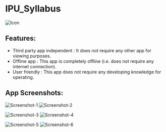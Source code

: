 # IPU_Syllabus

![Icon](https://lh3.googleusercontent.com/3fLijG0R4GDSAQ1PIt5wzAB-WJsaSmSGXsXd63BDyeMZrEX9lrWWOVTALIiGrla8jXZx=s180-rw)

## Features:

* Third party app independent : It does not require any other app for viewing purposes.
* Offline app : This app is completely offline (i.e. does not require any internet connection).
* User friendly : This app does not require any developing knowledge for operating.

## App Screenshots:

![Screenshot-1](https://lh3.googleusercontent.com/JvQojHunj2xb8N_ADlTdgNwaS3-AYaxffWcEpwBrL0aWb_0Z8ri4SOrDgLVYpFIkrAkK=w1366-h657-rw) ![Screenshot-2](https://lh3.googleusercontent.com/Zm6nswTSY_KUAF9_XWeeLXqO3mRrN4dmi-awdIHrC3HHt3Hl3LAhH-BoVVKCoVWlebc=w1366-h657-rw)

![Screenshot-3](https://lh3.googleusercontent.com/4I8Avi3bB0nuXmYOrpdzLhLQiFEbSD5nKS0PYdZvVhGYB3jMUkn9LUqOe75O9VLdWg=w1366-h657-rw) ![Screenshot-4](https://lh3.googleusercontent.com/RwaqIJQG0WihzKqKN0bXz3Urb4W7aG9wRAVKJGhTX3aI4MgFaBLO8yywC64XnSu4ZDI=w1366-h657-rw)

![Screenshot-5](https://lh3.googleusercontent.com/J5m_Bu5JTO7tDPL8-f_MVtVHqqCk60LkJWRQxg3dEHmiXW49VwVfIA7rgyYQjbjAq783=w1366-h657-rw) ![Screenshot-6](https://lh3.googleusercontent.com/CJcIe6RgWxEuKY90g6YdyHfNBk6_PY4MuTDwjgOAMnHhUE2Zo-xRXmlV9Wv9o9s8L0gl=w1366-h657-rw)
